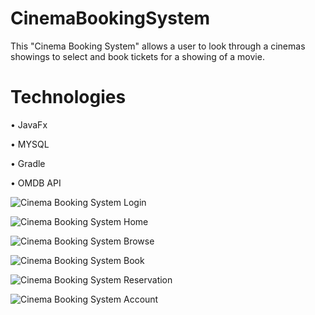 # CinemaBookingSystem
This "Cinema Booking System" allows a user to look through a cinemas showings to select and book tickets for a showing of a movie.

# Technologies
  • JavaFx 
  
  • MYSQL
  
  • Gradle
  
  • OMDB API
  
![Cinema Booking System Login](https://user-images.githubusercontent.com/80653191/157412623-bfe5fd0a-8977-462c-884b-c15ab5933060.png)

![Cinema Booking System Home](https://user-images.githubusercontent.com/80653191/157412773-d850706f-15ce-4f23-9291-3ee9a9a7a198.png)

![Cinema Booking System Browse](https://user-images.githubusercontent.com/80653191/157412672-6c9acdd8-f8ee-4299-8994-b6f2aea3ee07.png)

![Cinema Booking System Book](https://user-images.githubusercontent.com/80653191/157412837-3920126d-5f41-4399-88a2-069250c9c4f4.png)

![Cinema Booking System Reservation](https://user-images.githubusercontent.com/80653191/157412867-384bea35-19c6-4b8e-939b-d75e502c2ad0.png)

![Cinema Booking System Account](https://user-images.githubusercontent.com/80653191/157412890-e4e5d70d-ad3d-4b87-8f66-bf8390e3d7cf.png)

